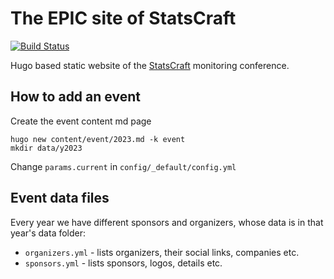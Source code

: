 # The EPIC site of StatsCraft

[![Build Status](https://travis-ci.org/statscraft/statscraft.svg?branch=master)](https://travis-ci.org/statscraft/statscraft)

Hugo based static website of the [StatsCraft](https://www.statscraft.org.il) monitoring conference.

## How to add an event
Create the event content md page
```
hugo new content/event/2023.md -k event
mkdir data/y2023
```
Change `params.current` in `config/_default/config.yml` 

## Event data files
Every year we have different sponsors and organizers, whose data is in that year's data folder:
- `organizers.yml` - lists organizers, their social links, companies etc.
- `sponsors.yml` - lists sponsors, logos, details etc.